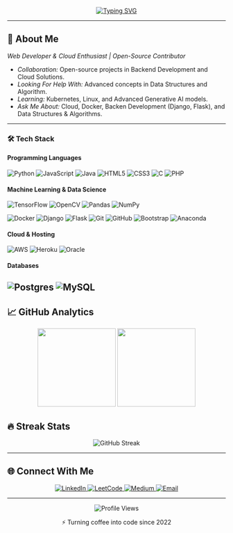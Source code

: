 <!-- Header Section with Animated Typing Effect -->
<p align="center">
  <a href="https://git.io/typing-svg">
    <img src="https://readme-typing-svg.demolab.com?font=Fira+Code&pause=1000&color=024DF7&center=true&vCenter=true&width=600&lines=Hi+%F0%9F%91%8B%2C+I'm+Harsh+Thakur;Full+Stack+Web+Developer+with+AI%2FML;AI+%26+Cloud+Enthusiast;Open-Source+Contributor" alt="Typing SVG" />
  </a>
</p>

---

## 🚀 About Me

*Web Developer & Cloud Enthusiast | Open-Source Contributor*

- *Collaboration:* Open-source projects in Backend Development and Cloud Solutions.
- *Looking For Help With:* Advanced concepts in Data Structures and Algorithm.
- *Learning:* Kubernetes, Linux, and Advanced Generative AI models.
- *Ask Me About:*  Cloud, Docker, Backen Development (Django, Flask), and Data Structures & Algorithms.

---
### 🛠️ Tech Stack

#### Programming Languages
![Python](https://img.shields.io/badge/python-3670A0?style=for-the-badge&logo=python&logoColor=ffdd54)
![JavaScript](https://img.shields.io/badge/javascript-%23323330.svg?style=for-the-badge&logo=javascript&logoColor=%23F7DF1E)
![Java](https://img.shields.io/badge/java-%23ED8B00.svg?style=for-the-badge&logo=openjdk&logoColor=white)
![HTML5](https://img.shields.io/badge/html5-%23E34F26.svg?style=for-the-badge&logo=html5&logoColor=white)
![CSS3](https://img.shields.io/badge/css3-%231572B6.svg?style=for-the-badge&logo=css3&logoColor=white)
![C](https://img.shields.io/badge/c-%2300599C.svg?style=for-the-badge&logo=c&logoColor=white)
![PHP](https://img.shields.io/badge/php-%23777BB4.svg?style=for-the-badge&logo=php&logoColor=white)
<!--![TypeScript](https://img.shields.io/badge/typescript-%23007ACC.svg?style=for-the-badge&logo=typescript&logoColor=white)-->

#### Machine Learning & Data Science
![TensorFlow](https://img.shields.io/badge/TensorFlow-%23FF6F00.svg?style=for-the-badge&logo=TensorFlow&logoColor=white)
![OpenCV](https://img.shields.io/badge/opencv-%23white.svg?style=for-the-badge&logo=opencv&logoColor=white)
![Pandas](https://img.shields.io/badge/pandas-%23150458.svg?style=for-the-badge&logo=pandas&logoColor=white)
![NumPy](https://img.shields.io/badge/numpy-%23013243.svg?style=for-the-badge&logo=numpy&logoColor=white)
<!--![PyTorch](https://img.shields.io/badge/PyTorch-%23EE4C2C.svg?style=for-the-badge&logo=PyTorch&logoColor=white)
![HuggingFace](https://img.shields.io/badge/HuggingFace-FFD21E?style=for-the-badge&logo=huggingface&logoColor=black)
![scikit-learn](https://img.shields.io/badge/scikit--learn-%23F7931E.svg?style=for-the-badge&logo=scikit-learn&logoColor=white)
![LangChain](https://img.shields.io/badge/LangChain-00ADD8?style=for-the-badge&logo=langchain&logoColor=white)
![Keras](https://img.shields.io/badge/Keras-%23D00000.svg?style=for-the-badge&logo=Keras&logoColor=white)-->
<!--![Matplotlib](https://img.shields.io/badge/Matplotlib-%23ffffff.svg?style=for-the-badge&logo=Matplotlib&logoColor=black)
![OpenAI](https://img.shields.io/badge/OpenAI-412991?style=for-the-badge&logo=openai&logoColor=white)
![Jupyter](https://img.shields.io/badge/Jupyter-F37626?style=for-the-badge&logo=Jupyter&logoColor=white)

#### Tools & Frameworks
<!--![React](https://img.shields.io/badge/react-%2320232a.svg?style=for-the-badge&logo=react&logoColor=%2361DAFB)-->
<!--![Next JS](https://img.shields.io/badge/Next-black?style=for-the-badge&logo=next.js&logoColor=white)-->
<!--![NodeJS](https://img.shields.io/badge/node.js-6DA55F?style=for-the-badge&logo=node.js&logoColor=white)-->
<!--![Kubernetes](https://img.shields.io/badge/kubernetes-%23326ce5.svg?style=for-the-badge&logo=kubernetes&logoColor=white)-->
<!--![FastAPI](https://img.shields.io/badge/FastAPI-005571?style=for-the-badge&logo=fastapi)
<!--![Express.js](https://img.shields.io/badge/express.js-%23404d59.svg?style=for-the-badge&logo=express&logoColor=%2361DAFB)
<!--![TailwindCSS](https://img.shields.io/badge/tailwindcss-%2338B2AC.svg?style=for-the-badge&logo=tailwind-css&logoColor=white)
<!--![GraphQL](https://img.shields.io/badge/GraphQL-E10098?style=for-the-badge&logo=graphql&logoColor=white)-->
![Docker](https://img.shields.io/badge/docker-%230db7ed.svg?style=for-the-badge&logo=docker&logoColor=white)
![Django](https://img.shields.io/badge/django-%23092E20.svg?style=for-the-badge&logo=django&logoColor=white)
![Flask](https://img.shields.io/badge/flask-%23000.svg?style=for-the-badge&logo=flask&logoColor=white)
![Git](https://img.shields.io/badge/git-%23F05033.svg?style=for-the-badge&logo=git&logoColor=white)
![GitHub](https://img.shields.io/badge/github-%23121011.svg?style=for-the-badge&logo=github&logoColor=white)
![Bootstrap](https://img.shields.io/badge/bootstrap-%238511FA.svg?style=for-the-badge&logo=bootstrap&logoColor=white)
![Anaconda](https://img.shields.io/badge/Anaconda-%2344A833.svg?style=for-the-badge&logo=anaconda&logoColor=white)
<!--![Postman](https://img.shields.io/badge/Postman-FF6C37?style=for-the-badge&logo=postman&logoColor=white)-->
<!--![Vue.js](https://img.shields.io/badge/vue.js-%2335495e.svg?style=for-the-badge&logo=vuedotjs&logoColor=%234FC08D)-->
<!--![Streamlit](https://img.shields.io/badge/Streamlit-%23FE4B4B.svg?style=for-the-badge&logo=streamlit&logoColor=white)-->
<!--![Yarn](https://img.shields.io/badge/yarn-%232C8EBB.svg?style=for-the-badge&logo=yarn&logoColor=white)-->

#### Cloud & Hosting
![AWS](https://img.shields.io/badge/AWS-%23FF9900.svg?style=for-the-badge&logo=amazon-aws&logoColor=white)
![Heroku](https://img.shields.io/badge/heroku-%23430098.svg?style=for-the-badge&logo=heroku&logoColor=white)
![Oracle](https://img.shields.io/badge/Oracle-F80000?style=for-the-badge&logo=oracle&logoColor=white)
<!--![Google Cloud](https://img.shields.io/badge/GoogleCloud-%234285F4.svg?style=for-the-badge&logo=google-cloud&logoColor=white)-->
<!--![Azure](https://img.shields.io/badge/azure-%230072C6.svg?style=for-the-badge&logo=microsoftazure&logoColor=white)-->
<!--![Firebase](https://img.shields.io/badge/firebase-%23039BE5.svg?style=for-the-badge&logo=firebase)-->
<!--![Vercel](https://img.shields.io/badge/vercel-%23000000.svg?style=for-the-badge&logo=vercel&logoColor=white)-->
<!--![Netlify](https://img.shields.io/badge/netlify-%23000000.svg?style=for-the-badge&logo=netlify&logoColor=#00C7B7)-->
<!--![Cloudflare](https://img.shields.io/badge/Cloudflare-F38020?style=for-the-badge&logo=Cloudflare&logoColor=white)-->

#### Databases
<!--![MongoDB](https://img.shields.io/badge/MongoDB-%234ea94b.svg?style=for-the-badge&logo=mongodb&logoColor=white)-->
![Postgres](https://img.shields.io/badge/postgres-%23316192.svg?style=for-the-badge&logo=postgresql&logoColor=white)
![MySQL](https://img.shields.io/badge/mysql-4479A1.svg?style=for-the-badge&logo=mysql&logoColor=white)
---

## 📈 GitHub Analytics

<div align="center">
  <img height="180em" 
       src="https://github-readme-stats.vercel.app/api?username=harshkushwaha7x&show_icons=true&theme=github_dark&include_all_commits=true&count_private=true&hide_border=true"/>
    <img height="180em" 
       src="https://github-readme-stats.vercel.app/api/top-langs/?username=GITHaRsH53&layout=compact&theme=github_dark&hide_border=true&langs_count=8"/>
</div>

## 🔥 Streak Stats

<div align="center">
  <img src="https://git-hub-streak-stats.vercel.app/?user=GITHaRsH53&theme=github-dark-blue&hide_border=true" alt="GitHub Streak"/>
</div>

---

## 🌐 Connect With Me

<div align="center">
  <a href="https://www.linkedin.com/in/harsh-thakur-43b830247/" target="_blank">
    <img src="https://img.shields.io/badge/LinkedIn-0077B5?style=for-the-badge&logo=linkedin&logoColor=white" alt="LinkedIn"/>
  </a>
  <a href="https://leetcode.com/u/Harsh_053/" target="_blank">
    <img src="https://img.shields.io/badge/LeetCode-FFA116?style=for-the-badge&logo=leetcode&logoColor=black" alt="LeetCode"/>
  </a>
  <a href="https://medium.com/@thakur.harsh5303" target="_blank">
    <img src="https://img.shields.io/badge/Medium-12100E?style=for-the-badge&logo=medium&logoColor=white" alt="Medium"/>
  </a>
  <a href="mailto:thakur.harsh5303@gmail.com" target="_blank">
    <img src="https://img.shields.io/badge/Gmail-D14836?style=for-the-badge&logo=gmail&logoColor=white" alt="Email"/>
  </a>
</div>


<!--## 🚧 Current Projects

### 🤖 AI-Powered Chat Application
*Tech Stack:* MERN Stack | TypeScript | OpenAI API | JWT | Socket.io | Docker | AWS.  
[![Documentation](https://img.shields.io/badge/Docs-4F8CC9?style=for-the-badge&logo=readthedocs)](https://yourdocs.link)  
[![GitHub Repo](https://img.shields.io/badge/Repo-181717?style=for-the-badge&logo=github)](https://github.com/harshkushwaha7x/AI-Powered-Chat-Application)

### ☁️ Image Upscaler using ESRGAN
*Tech Stack:* Python | TensorFlow | OpenCV | ESRGAN | CUDA | Flask.  
[![Documentation](https://img.shields.io/badge/Docs-4F8CC9?style=for-the-badge&logo=readthedocs)](https://github.com/harshkushwaha7x/Image-Upscaler-using-ESRGAN.git)  
[![GitHub Repo](https://img.shields.io/badge/Repo-181717?style=for-the-badge&logo=github)](https://github.com/harshkushwaha7x/Image-Upscaler-using-ESRGAN.git)-->

---

<div align="center">
  <img src="https://komarev.com/ghpvc/?username=GITHaRsH53&style=flat-square&color=4F8CC9" alt="Profile Views"/>
  <p>⚡️ Turning coffee into code since 2022</p>
</div>
